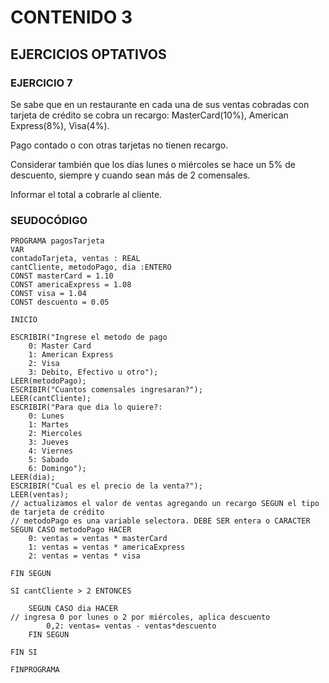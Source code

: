 # CONTENIDO 3

## EJERCICIOS OPTATIVOS

### EJERCICIO 7

Se sabe que en un restaurante en cada una de sus ventas cobradas con tarjeta de crédito se cobra un recargo: MasterCard(10%), American Express(8%), Visa(4%). 

Pago contado o con otras tarjetas no tienen recargo. 

Considerar también que los días lunes o miércoles se hace un 5% de descuento, siempre y cuando sean más de 2 comensales. 

Informar el total a cobrarle al cliente.

### SEUDOCÓDIGO

```
PROGRAMA pagosTarjeta
VAR
contadoTarjeta, ventas : REAL
cantCliente, metodoPago, dia :ENTERO
CONST masterCard = 1.10
CONST americaExpress = 1.08
CONST visa = 1.04
CONST descuento = 0.05

INICIO

ESCRIBIR("Ingrese el metodo de pago 
	0: Master Card
	1: American Express
	2: Visa
	3: Debito, Efectivo u otro");
LEER(metodoPago);
ESCRIBIR("Cuantos comensales ingresaran?");
LEER(cantCliente);
ESCRIBIR("Para que dia lo quiere?:
	0: Lunes
	1: Martes
	2: Miercoles
	3: Jueves
	4: Viernes
	5: Sabado
	6: Domingo");
LEER(dia);
ESCRIBIR("Cual es el precio de la venta?");
LEER(ventas);
// actualizamos el valor de ventas agregando un recargo SEGUN el tipo de tarjeta de crédito
// metodoPago es una variable selectora. DEBE SER entera o CARACTER
SEGUN CASO metodoPago HACER
	0: ventas = ventas * masterCard
	1: ventas = ventas * americaExpress
	2: ventas = ventas * visa	

FIN SEGUN

SI cantCliente > 2 ENTONCES

	SEGUN CASO dia HACER
// ingresa 0 por lunes o 2 por miércoles, aplica descuento
		0,2: ventas= ventas - ventas*descuento
	FIN SEGUN

FIN SI

FINPROGRAMA
```
